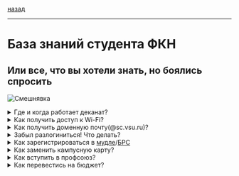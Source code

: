 [назад](../README.md)
***
# База знаний студента ФКН
## Или все, что вы хотели знать, но боялись спросить
![Смешнявка](https://github.com/user-attachments/assets/5f574bc0-75f2-4874-a620-7a31e04dfc61)

<details>
  <summary>Где и когда работает деканат?</summary>
  
  ```
  Корпус ФКН(1а), 3 этаж, ауд. 386
  Пн-пт, 9.00-17.00, 12.00-13.00 - перерыв
  ```
</details>

<details>
  <summary>Как получить доступ к Wi-Fi?</summary>

  ```
  Есть два вида Wi-Fi: вузовский, он же VSU-WLAN и факультетский, он же CS-Wireless и CS-Guest
  Лучше подключать вузовский, т.к. на нем работает VPN и он работает по всему вузу

  Проще всего подключить CS-Guest, там пароль у всех един - 20112012

  Следующий по сложности CS-Wireless - там ничего сложного, только надо иметь данные для входа в вузовские компы/БРС. Эти данные и являются вашим логином и паролем
  Пример:
  Логин: ivanov_i_i
  Пароль: qwerty123

  И самый сложный из всех VSU-WLAN. Для подключения к нему нужны учетные данные - это можно сделать в ауд 40/3:
  Главный корпус ВГУ, цоколь(-1 этаж), ауд. 40/3
  Можно опознать по надписи "Получение учетных данных"
  Пн–пт 9.00–17.00
  По полученным учетным данным вы сможете зайти в сеть Wi-Fi(макс. 3 устройства или подмена MAC) и получите ящик эл. почты, вход через info.vsu.ru
  ```
</details>

<details>
  <summary>Как получить доменную почту(@sc.vsu.ru)?</summary>

  [ТЫК](https://sites.google.com/view/csf-faq/%D0%B4%D0%BE%D0%BC%D0%B5%D0%BD%D0%BD%D0%B0%D1%8F-%D0%BF%D0%BE%D1%87%D1%82%D0%B0)
</details>

<details>
  <summary>Забыл разлогиниться! Что делать?</summary>
  
  [ТЫК](https://sites.google.com/view/csf-faq/%D0%BF%D1%80%D0%BE%D0%B1%D0%BB%D0%B5%D0%BC%D0%B0-%D1%81-%D0%BB%D0%BE%D0%B3%D0%B8%D0%BD%D0%BE%D0%BC)
</details>

<details>
  <summary>Как зарегистрироваться в <a href="https://edu.vsu.ru/">мудле</a>/<a href="cs.vsu.ru/brs">БРС</a></summary>
  
  ```
  Начнем с БРС, тут все просто. Для входа в БРС воспользуйтесь уч. данными для входа в учебные компьютеры

  Вот с мудлом могут начаться проблемы. Логином в мудл является номер вашего студ. билета, пароль вам надо будет сбросить. Данные для смены(в нашем случае установки) пароля придут на почту, указанную в заявлении на поступление. Не переживайте, если письмо не приходит. В первые дни учебы сервер сильно нагружен
  ```
</details>

<details>
  <summary>Как заменить кампусную карту?</summary>

  ```
  Этот вопрос ежегодно мучает студентов. Так что даю единый ответ.
  Заменить карту можно в приложении банка или вживую в офисе. После - получаешь. Вроде бы все, но как бы ни так - новая карта не работает как пропуск.
  Чтобы вернуть карте функционал пропуска - приходишь с новой картой в отдел безопасности ВГУ(прям на входе/выходе вгу и чуть налево) С ПАСПОРТОМ и там тебе ее активируют как пропуск.
  Achtung! В корпус ВГУ могут не пустить без студ. билета
  ```
</details>

<details>
  <summary>Как вступить в профсоюз?</summary>
</details>

<details>
  <summary>Как перевестись на бюджет?</summary>
</details>
